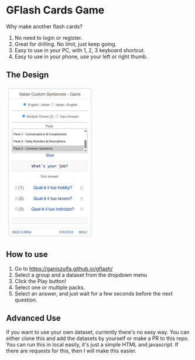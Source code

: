 # GFlash Cards Game

Why make another flash cards?

1. No need to login or register.
2. Great for drilling. No limit, just keep going.
3. Easy to use in your PC, with 1, 2, 3 keyboard shortcut.
4. Easy to use in your phone, use your left or right thumb.

## The Design

![G Flash Cards](./assets/play2.png "G Flash Cards")

## How to use

1. Go to https://ganiszulfa.github.io/gflash/
1. Select a group and a dataset from the dropdown menu
3. Click the Play button!
4. Select one or multiple packs.
5. Select an answer, and just wait for a few seconds before the next question.

## Advanced Use

If you want to use your own dataset, currently there's no easy way. You can either clone this and add the datasets by yourself or make a PR to this repo. You can run this in local easily, it's just a simple HTML and javascript. If there are requests for this, then I will make this easier.